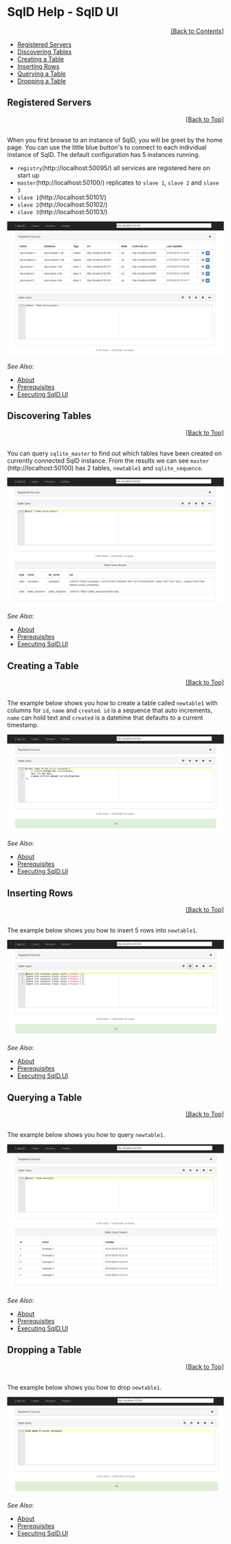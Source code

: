 ﻿# SqlD Help - SqlD UI

<div align="right">
	<a href="https://github.com/RealOrko/sql-d/blob/master/docs/_.md#sqld-help---contents">[Back to Contents]</a>
</div>

  * [Registered Servers](#registered-servers)
  * [Discovering Tables](#discovering-tables)
  * [Creating a Table](#creating-a-table)
  * [Inserting Rows](#inserting-rows)
  * [Querying a Table](#querying-a-table)
  * [Dropping a Table](#dropping-a-table)

## Registered Servers

<div align="right">
	<a href="#sqld-help---sqld-ui">[Back to Top]</a>
</div>
<br/>

When you first browse to an instance of SqlD, you will be greet by the home page. You can use the little blue button's to connect to 
each individual instance of SqlD. The default configuration has 5 instances running. 

 - `registry`(http://localhost:50095/) all services are registered here on start up
 - `master`(http://localhost:50100/) replicates to `slave 1`, `slave 2` and `slave 3` 
 - `slave 1`(http://localhost:50101/)
 - `slave 2`(http://localhost:50102/)
 - `slave 3`(http://localhost:50103/)

![Query](https://github.com/RealOrko/sql-d/blob/master/docs/images/sqld.ui/home-page.png)

 *See Also*:

  - [About](https://github.com/RealOrko/sql-d/blob/master/docs/about.md)
  - [Prerequisites](https://github.com/RealOrko/sql-d/blob/master/docs/prerequisites.md)
  - [Executing SqlD.UI](https://github.com/RealOrko/sql-d/blob/master/docs/executing.md#executing-sqldui)

## Discovering Tables

<div align="right">
	<a href="#sqld-help---sqld-ui">[Back to Top]</a>
</div>
<br/>

You can query `sqlite_master` to find out which tables have been created on currently connected SqlD instance. From the results we can see 
`master` (http://localhost:50100) has 2 tables, `newtable1` and `sqlite_sequence`.

![Query - Master Query](https://github.com/RealOrko/sql-d/blob/master/docs/images/sqld.ui/home-page-query.png)

 *See Also*:

  - [About](https://github.com/RealOrko/sql-d/blob/master/docs/about.md)
  - [Prerequisites](https://github.com/RealOrko/sql-d/blob/master/docs/prerequisites.md)
  - [Executing SqlD.UI](https://github.com/RealOrko/sql-d/blob/master/docs/executing.md#executing-sqldui)

## Creating a Table

<div align="right">
	<a href="#sqld-help---sqld-ui">[Back to Top]</a>
</div>
<br/>

The example below shows you how to create a table called `newtable1` with columns for `id`, `name` and `created`. `id` is a sequence that auto increments, 
`name` can hold text and `created` is a datetime that defaults to a current timestamp.

![Query - Create Table](https://github.com/RealOrko/sql-d/blob/master/docs/images/sqld.ui/home-page-create-table.png)

 *See Also*:

  - [About](https://github.com/RealOrko/sql-d/blob/master/docs/about.md)
  - [Prerequisites](https://github.com/RealOrko/sql-d/blob/master/docs/prerequisites.md)
  - [Executing SqlD.UI](https://github.com/RealOrko/sql-d/blob/master/docs/executing.md#executing-sqldui)

## Inserting Rows

<div align="right">
	<a href="#sqld-help---sqld-ui">[Back to Top]</a>
</div>
<br/>

The example below shows you how to insert 5 rows into `newtable1`. 

![Query - Insert Rows](https://github.com/RealOrko/sql-d/blob/master/docs/images/sqld.ui/home-page-insert-rows.png)

 *See Also*:

  - [About](https://github.com/RealOrko/sql-d/blob/master/docs/about.md)
  - [Prerequisites](https://github.com/RealOrko/sql-d/blob/master/docs/prerequisites.md)
  - [Executing SqlD.UI](https://github.com/RealOrko/sql-d/blob/master/docs/executing.md#executing-sqldui)

## Querying a Table

<div align="right">
	<a href="#sqld-help---sqld-ui">[Back to Top]</a>
</div>
<br/>

The example below shows you how to query `newtable1`. 

![Query - Query Table](https://github.com/RealOrko/sql-d/blob/master/docs/images/sqld.ui/home-page-query-newtable.png)

 *See Also*:

  - [About](https://github.com/RealOrko/sql-d/blob/master/docs/about.md)
  - [Prerequisites](https://github.com/RealOrko/sql-d/blob/master/docs/prerequisites.md)
  - [Executing SqlD.UI](https://github.com/RealOrko/sql-d/blob/master/docs/executing.md#executing-sqldui)

## Dropping a Table

<div align="right">
	<a href="#sqld-help---sqld-ui">[Back to Top]</a>
</div>
<br/>

The example below shows you how to drop `newtable1`. 

![Query - Drop Table](https://github.com/RealOrko/sql-d/blob/master/docs/images/sqld.ui/home-page-drop-table.png)

 *See Also*:

  - [About](https://github.com/RealOrko/sql-d/blob/master/docs/about.md)
  - [Prerequisites](https://github.com/RealOrko/sql-d/blob/master/docs/prerequisites.md)
  - [Executing SqlD.UI](https://github.com/RealOrko/sql-d/blob/master/docs/executing.md#executing-sqldui)

